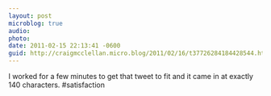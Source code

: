 ```yaml
---
layout: post
microblog: true
audio: 
photo: 
date: 2011-02-15 22:13:41 -0600
guid: http://craigmcclellan.micro.blog/2011/02/16/t37726284184428544.html
---
```

I worked for a few minutes to get that tweet to fit and it came in at exactly 140 characters. #satisfaction
